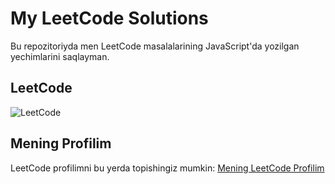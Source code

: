 # My LeetCode Solutions

Bu repozitoriyda men LeetCode masalalarining JavaScript'da yozilgan yechimlarini saqlayman.


## LeetCode

![LeetCode](https://upload.wikimedia.org/wikipedia/commons/1/19/LeetCode_logo_black.png)


## Mening Profilim

LeetCode profilimni bu yerda topishingiz mumkin: [Mening LeetCode Profilim](https://leetcode.com/yourusername)
